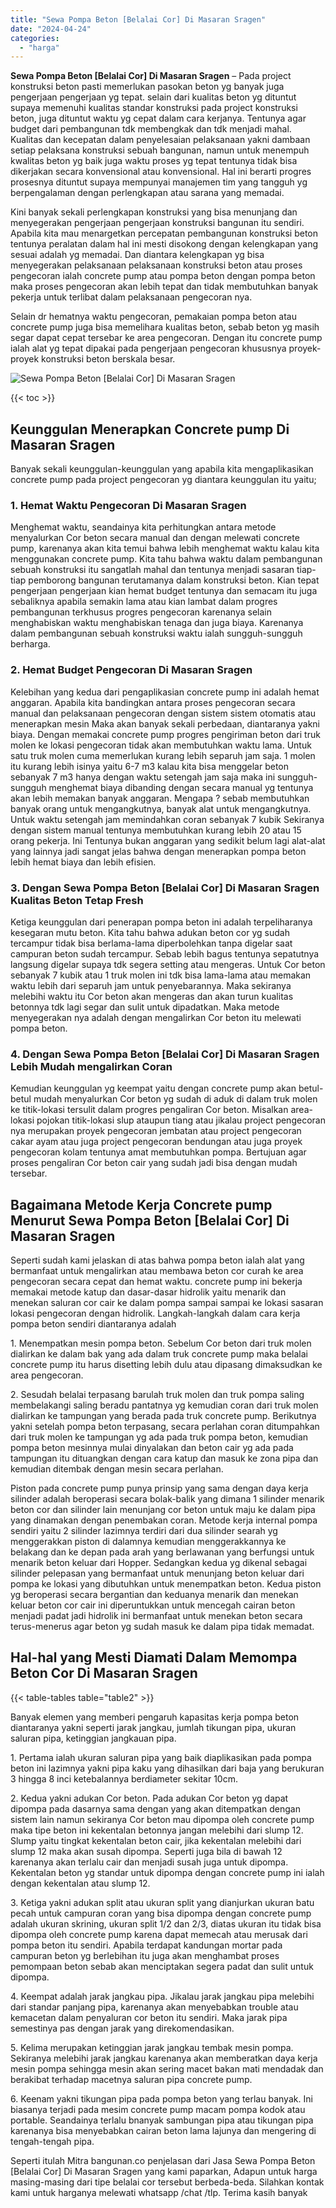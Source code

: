 ```yaml
---
title: "Sewa Pompa Beton [Belalai Cor] Di Masaran Sragen"
date: "2024-04-24"
categories: 
  - "harga"
---
```


**Sewa Pompa Beton \[Belalai Cor\] Di Masaran Sragen** – Pada project konstruksi beton pasti memerlukan pasokan beton yg banyak juga pengerjaan pengerjaan yg tepat. selain dari kualitas beton yg dituntut supaya memenuhi kualitas standar konstruksi pada project konstruksi beton, juga dituntut waktu yg cepat dalam cara kerjanya. Tentunya agar budget dari pembangunan tdk membengkak dan tdk menjadi mahal. Kualitas dan kecepatan dalam penyelesaian pelaksanaan yakni dambaan setiap pelaksana konstruksi sebuah bangunan, namun untuk menempuh kwalitas beton yg baik juga waktu proses yg tepat tentunya tidak bisa dikerjakan secara konvensional atau konvensional. Hal ini berarti progres prosesnya dituntut supaya mempunyai manajemen tim yang tangguh yg berpengalaman dengan perlengkapan atau sarana yang memadai.

Kini banyak sekali perlengkapan konstruksi yang bisa menunjang dan menyegerakan pengerjaan pengerjaan konstruksi bangunan itu sendiri. Apabila kita mau menargetkan percepatan pembangunan konstruksi beton tentunya peralatan dalam hal ini mesti disokong dengan kelengkapan yang sesuai adalah yg memadai. Dan diantara kelengkapan yg bisa menyegerakan pelaksanaan pelaksanaan konstruksi beton atau proses pengecoran ialah concrete pump atau pompa beton dengan pompa beton maka proses pengecoran akan lebih tepat dan tidak membutuhkan banyak pekerja untuk terlibat dalam pelaksanaan pengecoran nya.

Selain dr hematnya waktu pengecoran, pemakaian pompa beton atau concrete pump juga bisa memelihara kualitas beton, sebab beton yg masih segar dapat cepat tersebar ke area pengecoran. Dengan itu concrete pump ialah alat yg tepat dipakai pada pengerjaan pengecoran khususnya proyek-proyek konstruksi beton berskala besar.

![Sewa Pompa Beton [Belalai Cor] Di Masaran Sragen](/images/sewa-concrete-pump-03.png)

{{< toc >}}

## Keunggulan Menerapkan Concrete pump Di Masaran Sragen

Banyak sekali keunggulan-keunggulan yang apabila kita mengaplikasikan concrete pump pada project pengecoran yg diantara keunggulan itu yaitu;

### 1\. Hemat Waktu Pengecoran Di Masaran Sragen

Menghemat waktu, seandainya kita perhitungkan antara metode menyalurkan Cor beton secara manual dan dengan melewati concrete pump, karenanya akan kita temui bahwa lebih menghemat waktu kalau kita menggunakan concrete pump. Kita tahu bahwa waktu dalam pembangunan sebuah konstruksi itu sangatlah mahal dan tentunya menjadi sasaran tiap-tiap pemborong bangunan terutamanya dalam konstruksi beton. Kian tepat pengerjaan pengerjaan kian hemat budget tentunya dan semacam itu juga sebaliknya apabila semakin lama atau kian lambat dalam progres pembangunan terkhusus progres pengecoran karenanya selain menghabiskan waktu menghabiskan tenaga dan juga biaya. Karenanya dalam pembangunan sebuah konstruksi waktu ialah sungguh-sungguh berharga.

### 2\. Hemat Budget Pengecoran Di Masaran Sragen

Kelebihan yang kedua dari pengaplikasian concrete pump ini adalah hemat anggaran. Apabila kita bandingkan antara proses pengecoran secara manual dan pelaksanaan pengecoran dengan sistem sistem otomatis atau menerapkan mesin Maka akan banyak sekali perbedaan, diantaranya yakni biaya. Dengan memakai concrete pump progres pengiriman beton dari truk molen ke lokasi pengecoran tidak akan membutuhkan waktu lama. Untuk satu truk molen cuma memerlukan kurang lebih separuh jam saja. 1 molen itu kurang lebih isinya yaitu 6-7 m3 kalau kita bisa menggelar beton sebanyak 7 m3 hanya dengan waktu setengah jam saja maka ini sungguh-sungguh menghemat biaya dibanding dengan secara manual yg tentunya akan lebih memakan banyak anggaran. Mengapa ? sebab membutuhkan banyak orang untuk mengangkutnya, banyak alat untuk mengangkutnya. Untuk waktu setengah jam memindahkan coran sebanyak 7 kubik Sekiranya dengan sistem manual tentunya membutuhkan kurang lebih 20 atau 15 orang pekerja. Ini Tentunya bukan anggaran yang sedikit belum lagi alat-alat yang lainnya jadi sangat jelas bahwa dengan menerapkan pompa beton lebih hemat biaya dan lebih efisien.

### 3\. Dengan Sewa Pompa Beton \[Belalai Cor\] Di Masaran Sragen Kualitas Beton Tetap Fresh

Ketiga keunggulan dari penerapan pompa beton ini adalah terpeliharanya kesegaran mutu beton. Kita tahu bahwa adukan beton cor yg sudah tercampur tidak bisa berlama-lama diperbolehkan tanpa digelar saat campuran beton sudah tercampur. Sebab lebih bagus tentunya sepatutnya langsung digelar supaya tdk segera setting atau mengeras. Untuk Cor beton sebanyak 7 kubik atau 1 truk molen ini tdk bisa lama-lama atau memakan waktu lebih dari separuh jam untuk penyebarannya. Maka sekiranya melebihi waktu itu Cor beton akan mengeras dan akan turun kualitas betonnya tdk lagi segar dan sulit untuk dipadatkan. Maka metode menyegerakan nya adalah dengan mengalirkan Cor beton itu melewati pompa beton.

### 4\. Dengan Sewa Pompa Beton \[Belalai Cor\] Di Masaran Sragen Lebih Mudah mengalirkan Coran

Kemudian keunggulan yg keempat yaitu dengan concrete pump akan betul-betul mudah menyalurkan Cor beton yg sudah di aduk di dalam truk molen ke titik-lokasi tersulit dalam progres pengaliran Cor beton. Misalkan area-lokasi pojokan titik-lokasi slup ataupun tiang atau jikalau project pengecoran nya merupakan proyek pengecoran jembatan atau project pengecoran cakar ayam atau juga project pengecoran bendungan atau juga proyek pengecoran kolam tentunya amat membutuhkan pompa. Bertujuan agar proses pengaliran Cor beton cair yang sudah jadi bisa dengan mudah tersebar.

## Bagaimana Metode Kerja Concrete pump Menurut Sewa Pompa Beton \[Belalai Cor\] Di Masaran Sragen

Seperti sudah kami jelaskan di atas bahwa pompa beton ialah alat yang bermanfaat untuk mengalirkan atau membawa beton cor curah ke area pengecoran secara cepat dan hemat waktu. concrete pump ini bekerja memakai metode katup dan dasar-dasar hidrolik yaitu menarik dan menekan saluran cor cair ke dalam pompa sampai sampai ke lokasi sasaran lokasi pengecoran dengan hidrolik. Langkah-langkah dalam cara kerja pompa beton sendiri diantaranya adalah

1\. Menempatkan mesin pompa beton. Sebelum Cor beton dari truk molen dialirkan ke dalam bak yang ada dalam truk concrete pump maka belalai concrete pump itu harus disetting lebih dulu atau dipasang dimaksudkan ke area pengecoran.

2\. Sesudah belalai terpasang barulah truk molen dan truk pompa saling membelakangi saling beradu pantatnya yg kemudian coran dari truk molen dialirkan ke tampungan yang berada pada truk concrete pump. Berikutnya yakni setelah pompa beton terpasang, secara perlahan coran ditumpahkan dari truk molen ke tampungan yg ada pada truk pompa beton, kemudian pompa beton mesinnya mulai dinyalakan dan beton cair yg ada pada tampungan itu dituangkan dengan cara katup dan masuk ke zona pipa dan kemudian ditembak dengan mesin secara perlahan.

Piston pada concrete pump punya prinsip yang sama dengan daya kerja silinder adalah beroperasi secara bolak-balik yang dimana 1 silinder menarik beton cor dan silinder lain menunjang cor beton untuk maju ke dalam pipa yang dinamakan dengan penembakan coran. Metode kerja internal pompa sendiri yaitu 2 silinder lazimnya terdiri dari dua silinder searah yg menggerakkan piston di dalamnya kemudian menggerakkannya ke belakang dan ke depan pada arah yang berlawanan yang berfungsi untuk menarik beton keluar dari Hopper. Sedangkan kedua yg dikenal sebagai silinder pelepasan yang bermanfaat untuk menunjang beton keluar dari pompa ke lokasi yang dibutuhkan untuk menempatkan beton. Kedua piston yg beroperasi secara bergantian dan keduanya menarik dan menekan keluar beton cor cair ini diperuntukkan untuk mencegah cairan beton menjadi padat jadi hidrolik ini bermanfaat untuk menekan beton secara terus-menerus agar beton yg sudah masuk ke dalam pipa tidak memadat.

## Hal-hal yang Mesti Diamati Dalam Memompa Beton Cor Di Masaran Sragen

{{< table-tables table="table2" >}}

Banyak elemen yang memberi pengaruh kapasitas kerja pompa beton diantaranya yakni seperti jarak jangkau, jumlah tikungan pipa, ukuran saluran pipa, ketinggian jangkauan pipa.

1\. Pertama ialah ukuran saluran pipa yang baik diaplikasikan pada pompa beton ini lazimnya yakni pipa kaku yang dihasilkan dari baja yang berukuran 3 hingga 8 inci ketebalannya berdiameter sekitar 10cm.

2\. Kedua yakni adukan Cor beton. Pada adukan Cor beton yg dapat dipompa pada dasarnya sama dengan yang akan ditempatkan dengan sistem lain namun sekiranya Cor beton mau dipompa oleh concrete pump maka tipe beton ini kekentalan betonnya jangan melebihi dari slump 12. Slump yaitu tingkat kekentalan beton cair, jika kekentalan melebihi dari slump 12 maka akan susah dipompa. Seperti juga bila di bawah 12 karenanya akan terlalu cair dan menjadi susah juga untuk dipompa. Kekentalan beton yg standar untuk dipompa dengan concrete pump ini ialah dengan kekentalan atau slump 12.

3\. Ketiga yakni adukan split atau ukuran split yang dianjurkan ukuran batu pecah untuk campuran coran yang bisa dipompa dengan concrete pump adalah ukuran skrining, ukuran split 1/2 dan 2/3, diatas ukuran itu tidak bisa dipompa oleh concrete pump karena dapat memecah atau merusak dari pompa beton itu sendiri. Apabila terdapat kandungan mortar pada campuran beton yg berlebihan itu juga akan menghambat proses pemompaan beton sebab akan menciptakan segera padat dan sulit untuk dipompa.

4\. Keempat adalah jarak jangkau pipa. Jikalau jarak jangkau pipa melebihi dari standar panjang pipa, karenanya akan menyebabkan trouble atau kemacetan dalam penyaluran cor beton itu sendiri. Maka jarak pipa semestinya pas dengan jarak yang direkomendasikan.

5\. Kelima merupakan ketinggian jarak jangkau tembak mesin pompa. Sekiranya melebihi jarak jangkau karenanya akan memberatkan daya kerja mesin pompa sehingga mesin akan sering macet bakan mati mendadak dan berakibat terhadap macetnya saluran pipa concrete pump.

6\. Keenam yakni tikungan pipa pada pompa beton yang terlau banyak. Ini biasanya terjadi pada mesim concrete pump macam pompa kodok atau portable. Seandainya terlalu bnanyak sambungan pipa atau tikungan pipa karenanya bisa menyebabkan cairan beton lama lajunya dan mengering di tengah-tengah pipa.

Seperti itulah Mitra bangunan.co penjelasan dari Jasa Sewa Pompa Beton \[Belalai Cor\] Di Masaran Sragen yang kami paparkan, Adapun untuk harga masing-masing dari tipe belalai cor tersebut berbeda-beda. Silahkan kontak kami untuk harganya melewati whatsapp /chat /tlp. Terima kasih banyak
